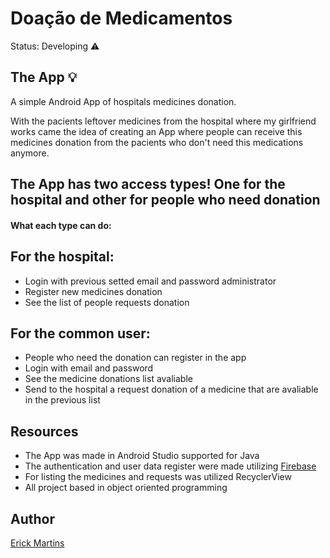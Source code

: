 # Doação de Medicamentos

Status: Developing ⚠️

## The App 💡

A simple Android App of hospitals medicines donation.

With the pacients leftover medicines from the hospital where my girlfriend works
came the idea of creating an App where people can receive this medicines donation 
from the pacients who don't need this medications anymore. 

## The App has two access types! One for the hospital and other for people who need donation

#### What each type can do:

## For the hospital:

* Login with previous setted email and password administrator 
* Register new medicines donation
* See the list of people requests donation

## For the common user:

* People who need the donation can register in the app
* Login with email and password
* See the medicine donations list avaliable
* Send to the hospital a request donation of a medicine that are avaliable in the previous list

## Resources
* The App was made in Android Studio supported for Java
* The authentication and user data register were made utilizing <a href="https://firebase.google.com//">Firebase</a>
* For listing the medicines and requests was utilized RecyclerView
* All project based in object oriented programming

## Author
<a href="https://www.linkedin.com/in/erick-martins-09a967208/">Erick Martins</a>

